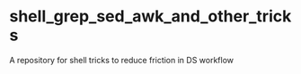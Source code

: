 # shell_grep_sed_awk_and_other_tricks
A repository for shell tricks to reduce friction in DS workflow
